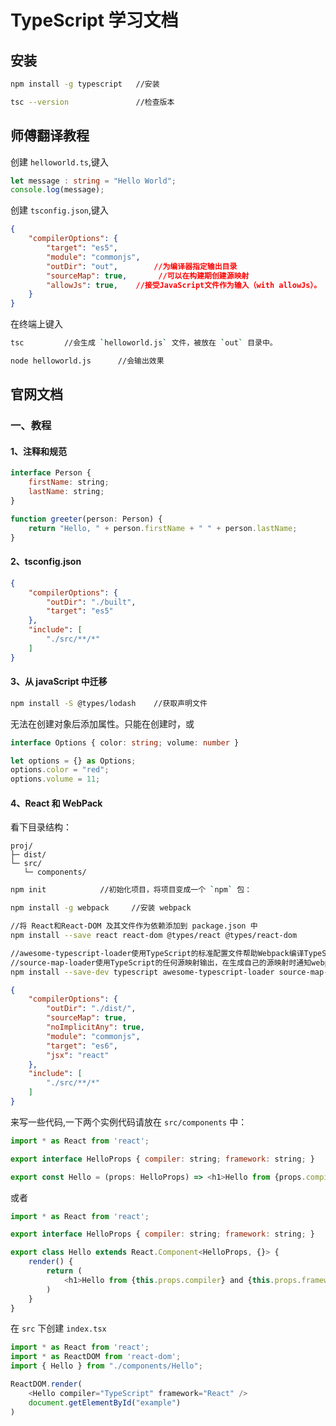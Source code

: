 # TypeScript 学习文档

## 安装

```bash
npm install -g typescript   //安装

tsc --version               //检查版本
```

## 师傅翻译教程

创建 `helloworld.ts`,键入

```ts
let message : string = "Hello World";
console.log(message);
```

创建 `tsconfig.json`,键入

```json
{
    "compilerOptions": {
        "target": "es5",
        "module": "commonjs",
        "outDir": "out",        //为编译器指定输出目录
        "sourceMap": true,       //可以在构建期创建源映射
        "allowJs": true,    //接受JavaScript文件作为输入（with allowJs）。
    }
}
```

在终端上键入

```bash
tsc         //会生成 `helloworld.js` 文件，被放在 `out` 目录中。

node helloworld.js      //会输出效果
```

## 官网文档

### 一、教程

#### 1、注释和规范

```js
interface Person {
    firstName: string;
    lastName: string;
}

function greeter(person: Person) {
    return "Hello, " + person.firstName + " " + person.lastName;
}
```

#### 2、tsconfig.json

```json
{
    "compilerOptions": {
        "outDir": "./built",
        "target": "es5"
    },
    "include": [
        "./src/**/*"
    ]
}
```

#### 3、从 javaScript 中迁移

```bash
npm install -S @types/lodash    //获取声明文件
```

无法在创建对象后添加属性。只能在创建时，或

```ts
interface Options { color: string; volume: number }

let options = {} as Options;
options.color = "red";
options.volume = 11;
```

#### 4、React 和 WebPack

看下目录结构：

```
proj/
├─ dist/
└─ src/
   └─ components/
```

```bash
npm init            //初始化项目，将项目变成一个 `npm` 包：

npm install -g webpack     //安装 webpack

//将 React和React-DOM 及其文件作为依赖添加到 package.json 中
npm install --save react react-dom @types/react @types/react-dom

//awesome-typescript-loader使用TypeScript的标准配置文件帮助Webpack编译TypeScript代码`tsconfig.json`
//source-map-loader使用TypeScript的任何源映射输出，在生成自己的源映射时通知webpack
npm install --save-dev typescript awesome-typescript-loader source-map-loader
```

```json
{
    "compilerOptions": {
        "outDir": "./dist/",
        "sourceMap": true,
        "noImplicitAny": true,
        "module": "commonjs",
        "target": "es6",
        "jsx": "react"
    },
    "include": [
        "./src/**/*"
    ]
}
```

来写一些代码,一下两个实例代码请放在 `src/components` 中：

```js
import * as React from 'react';

export interface HelloProps { compiler: string; framework: string; }

export const Hello = (props: HelloProps) => <h1>Hello from {props.compiler} and {props.framework}!</h1>;
```

或者

```js
import * as React from 'react';

export interface HelloProps { compiler: string; framework: string; }

export class Hello extends React.Component<HelloProps, {}> {
    render() {
        return (
            <h1>Hello from {this.props.compiler} and {this.props.framework}!</h1>
        )
    }
}
```

在 `src` 下创建 `index.tsx`

```js
import * as React from 'react';
import * as ReactDOM from 'react-dom';
import { Hello } from "./components/Hello";

ReactDOM.render(
    <Hello compiler="TypeScript" framework="React" />
    document.getElementById("example")
)
```





